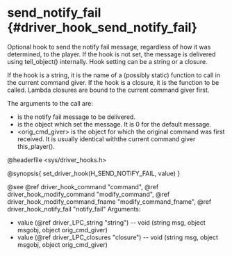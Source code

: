 send_notify_fail {#driver_hook_send_notify_fail}
================================================
Optional hook to send the notify fail message, regardless
of how it was determined, to the player. If the hook is not
set, the message is delivered using tell_object() internally.
Hook setting can be a string or a closure.

If the hook is a string, it is the name of a (possibly static)
function to call in the current command giver. If the hook
is a closure, it is the function to be called. Lambda closures
are bound to the current command giver first.

The arguments to the call are:
- <msg> is the notify fail message to be delivered.
- <msgobj> is the object which set the message. It is 0 for
  the default message.
- <orig_cmd_giver> is the object for which the original
  command was first received. It is usually identical withthe current command giver this_player().

@headerfile <sys/driver_hooks.h>

@synopsis{
set_driver_hook(H_SEND_NOTIFY_FAIL, value)
}

@see @ref driver_hook_command "command", @ref driver_hook_modify_command "modify_command", @ref driver_hook_modify_command_fname "modify_command_fname", @ref driver_hook_notify_fail "notify_fail"
Arguments: 
- value (@ref driver_LPC_string "string") -- void <name>(string msg, object msgobj, object orig_cmd_giver)
- value (@ref driver_LPC_closures "closure") -- void <closure>(string msg, object msgobj, object orig_cmd_giver)
